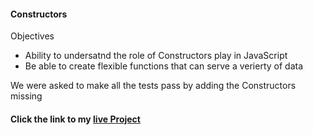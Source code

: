 

#### Constructors

Objectives
* Ability to undersatnd the role of Constructors play in JavaScript
* Be able to create flexible functions that can serve a verierty of data



We were asked to make all the tests pass by adding the Constructors missing  

#### Click the link to my [live Project](https://tiy-maria-del-carmenchico-constructors-hw.surge.sh)
